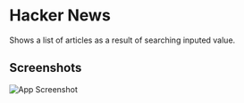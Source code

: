 # Hacker News

Shows a list of articles as a result of searching inputed value.

## Screenshots

![App Screenshot](https://i.ibb.co/0ZnV8qg/HACKERNEWS.png)
